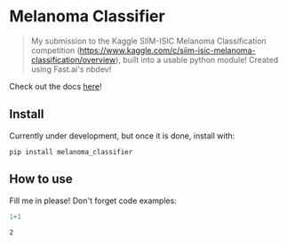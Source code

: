 # Melanoma Classifier
> My submission to the Kaggle SIIM-ISIC Melanoma Classification competition (https://www.kaggle.com/c/siim-isic-melanoma-classification/overview), built into a usable python module! Created using Fast.ai's nbdev!


Check out the docs [here](https://bwolfson97.github.io/melanoma_classifier/)!
## Install

Currently under development, but once it is done, install with:

`pip install melanoma_classifier`

## How to use

Fill me in please! Don't forget code examples:

```python
1+1
```




    2



